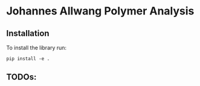 # Johannes Allwang Polymer Analysis

## Installation

To install the library run:

`
pip install -e .
`

## TODOs:


